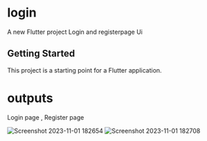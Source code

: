 # login

A new Flutter project Login and registerpage Ui

## Getting Started

This project is a starting point for a Flutter application.

# outputs
Login page ,
Register page


![Screenshot 2023-11-01 182654](https://github.com/HariOp6238/login/assets/143381736/4af5afe5-9fd7-4701-a77b-5534b7084a9e)
![Screenshot 2023-11-01 182708](https://github.com/HariOp6238/login/assets/143381736/565dba6e-19fd-4727-b0e1-0dabc2c5f819)
